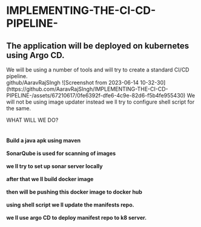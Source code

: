 # IMPLEMENTING-THE-CI-CD-PIPELINE-

<h2>The application will be deployed on kubernetes using Argo CD.</h2>
We will be using a number of tools and will try to create a standard CI/CD pipeline.
<br>
github/AaravRajSIngh
![Screenshot from 2023-06-14 10-32-30](https://github.com/AaravRajSIngh/IMPLEMENTING-THE-CI-CD-PIPELINE-/assets/67210617/0fe6392f-dfe6-4c9e-82d6-f5b4fe955430)
We will not be using image updater instead we ll try to configure shell script for the same.



WHAT WILL WE DO?
<br>
<h4>
<br>Build a java apk using maven<br><br>
SonarQube is used for scanning of images<br><br>
we ll try to set up sonar server locally<br><br>
after that we ll build docker image<br><br>
then will be pushing this docker image to docker hub<br><br>
using shell script we ll update the manifests repo.<br><br>
we ll use argo CD to deploy manifest repo to k8 server.
</h4>
